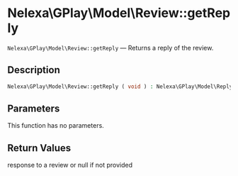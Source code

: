 # Nelexa\GPlay\Model\Review::getReply
`Nelexa\GPlay\Model\Review::getReply` — Returns a reply of the review.

## Description
```php
Nelexa\GPlay\Model\Review::getReply ( void ) : Nelexa\GPlay\Model\ReplyReview | null
```

## Parameters
This function has no parameters.

## Return Values
response to a review or null if not provided


